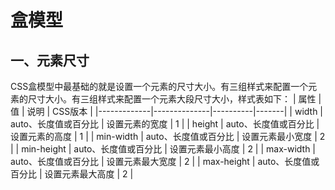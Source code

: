 # 盒模型 #
##  一、元素尺寸 ##
CSS盒模型中最基础的就是设置一个元素的尺寸大小。有三组样式来配置一个元素的尺寸大小。有三组样式来配置一个元素大段尺寸大小，样式表如下：
| 属性          | 值            | 说明       | CSS版本 |
|-------------|--------------|----------|-------|
| width       | auto、长度值或百分比 | 设置元素的宽度  | 1     |
| height      | auto、长度值或百分比 | 设置元素的高度  | 1     |
| min\-width  | auto、长度值或百分比 | 设置元素最小宽度 | 2     |
| min\-height | auto、长度值或百分比 | 设置元素最小高度 | 2     |
| max\-width  | auto、长度值或百分比 | 设置元素最大宽度 | 2     |
| max\-height | auto、长度值或百分比 | 设置元素最大高度 | 2     |

